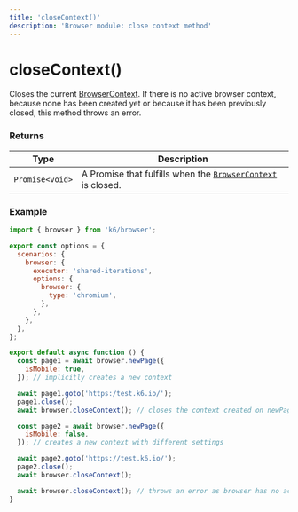 ```yaml
---
title: 'closeContext()'
description: 'Browser module: close context method'
---
```


# closeContext()

Closes the current [BrowserContext](https://grafana.com/docs/k6/<K6_VERSION>/javascript-api/k6-browser/browsercontext). If there is no active browser context, because none has been created yet or because it has been previously closed, this method throws an error.

### Returns

| Type            | Description                                                                                                                                       |
| --------------- | ------------------------------------------------------------------------------------------------------------------------------------------------- |
| `Promise<void>` | A Promise that fulfills when the [`BrowserContext`](https://grafana.com/docs/k6/<K6_VERSION>/javascript-api/k6-browser/browsercontext) is closed. |

### Example

```javascript
import { browser } from 'k6/browser';

export const options = {
  scenarios: {
    browser: {
      executor: 'shared-iterations',
      options: {
        browser: {
          type: 'chromium',
        },
      },
    },
  },
};

export default async function () {
  const page1 = await browser.newPage({
    isMobile: true,
  }); // implicitly creates a new context

  await page1.goto('https:/test.k6.io/');
  page1.close();
  await browser.closeContext(); // closes the context created on newPage

  const page2 = await browser.newPage({
    isMobile: false,
  }); // creates a new context with different settings

  await page2.goto('https://test.k6.io/');
  page2.close();
  await browser.closeContext();

  await browser.closeContext(); // throws an error as browser has no active context
}
```
